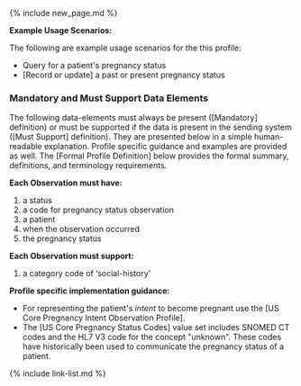 {% include new_page.md %}

**Example Usage Scenarios:**

The following are example usage scenarios for the this profile:

- Query for a patient's pregnancy status
- [Record or update] a past or present pregnancy status

### Mandatory and Must Support Data Elements

The following data-elements must always be present ([Mandatory] definition) or must be supported if the data is present in the sending system ([Must Support] definition). They are presented below in a simple human-readable explanation.  Profile specific guidance and examples are provided as well.  The [Formal Profile Definition] below provides the  formal summary, definitions, and  terminology requirements.

**Each Observation must have:**

1.  a status
2.  a code for pregnancy status observation
3.  a patient
4.  when the observation occurred
5.  the pregnancy status

**Each Observation must support:**

1. a category code of ‘social-history’


**Profile specific implementation guidance:**

- For representing the patient's  *intent* to become pregnant use the [US Core Pregnancy Intent Observation Profile].
- The [US Core Pregnancy Status Codes] value set includes SNOMED CT codes and the HL7 V3 code for the concept "unknown". These codes have historically been used to communicate the pregnancy status of a patient.

{% include link-list.md %}
